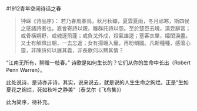 #1912青年空间诗话之春

>钟嵘《诗品序》： 若乃春風春鳥，秋月秋蟬，夏雲夏雨，冬月祁寒，斯四候之感諸詩者也。嘉會寄詩以親，離群託詩以怨。至於楚臣去境，漢妾辭宮；或骨橫朔野，或魂逐飛蓬；或負戈外戍，殺氣雄邊；塞客衣單，孀閨淚盡。又士有解珮出朝，一去忘返；女有揚蛾入寵，再盼傾國。凡斯種種，感蕩心靈，非陳詩何以展其義，非長歌何以騁其情？

“江南无所有，聊赠一枝春。” 诗歌是如何生长的？它们从你的生命中长出（Robert Penn Warren）。

此处说诗，是诗亦非诗，其实，说来说去，就是说的人生生命之绚烂。正是“生如夏花之绚烂，死如秋叶之静美”（泰戈尔《飞鸟集》）

此为简序，待补充。
